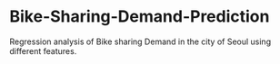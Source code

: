 # Bike-Sharing-Demand-Prediction
Regression analysis of Bike sharing Demand in  the city of Seoul using different features.
